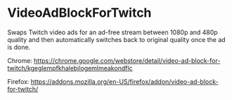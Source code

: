 # VideoAdBlockForTwitch

Swaps Twitch video ads for an ad-free stream between 1080p and 480p quality and then automatically switches back to original quality once the ad is done.

Chrome: https://chrome.google.com/webstore/detail/video-ad-block-for-twitch/kgeglempfkhalebjlogemlmeakondflc

Firefox: https://addons.mozilla.org/en-US/firefox/addon/video-ad-block-for-twitch/
